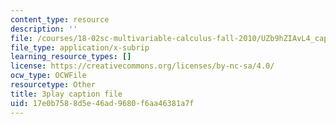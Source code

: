 ```yaml
---
content_type: resource
description: ''
file: /courses/18-02sc-multivariable-calculus-fall-2010/UZb9hZIAvL4_captions.vtt
file_type: application/x-subrip
learning_resource_types: []
license: https://creativecommons.org/licenses/by-nc-sa/4.0/
ocw_type: OCWFile
resourcetype: Other
title: 3play caption file
uid: 17e0b758-8d5e-46ad-9680-f6aa46381a7f
---
```

